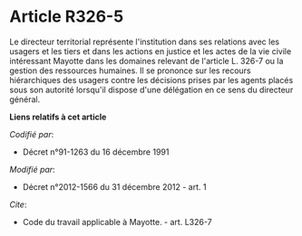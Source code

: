 # Article R326-5

Le directeur territorial représente l'institution dans ses relations avec les usagers et les tiers et dans les actions en
justice et les actes de la vie civile intéressant Mayotte dans les domaines relevant de l'article L. 326-7 ou la gestion des
ressources humaines. Il se prononce sur les recours hiérarchiques des usagers contre les décisions prises par les agents
placés sous son autorité lorsqu'il dispose d'une délégation en ce sens du directeur général.

**Liens relatifs à cet article**

_Codifié par_:

  - Décret n°91-1263 du 16 décembre 1991

_Modifié par_:

  - Décret n°2012-1566 du 31 décembre 2012 - art. 1

_Cite_:

  - Code du travail applicable à Mayotte. - art. L326-7
